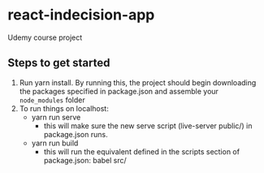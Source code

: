 # react-indecision-app
Udemy course project


## Steps to get started
1. Run yarn install. By running this, the project should begin downloading the packages specified in package.json and assemble your `node_modules` folder
2. To run things on localhost:
    - yarn run serve 
        - this will make sure the new serve script (live-server public/) in package.json runs.
    - yarn run build
        - this will run the equivalent defined in the scripts section of package.json: babel src/<script here> --out-file=public/scripts/app.js --presets=env,react --watch